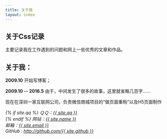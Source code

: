 ```yaml
---
title: 关于我
layout: index
---
```


## 关于Css记录
主要记录我在工作遇到的问题和网上一些优秀的文章和作品。

## 关于我：

**2009.10** 开始写博客；

**2009.10 -- 2016.5** 由于，中间发生了很多的故事，这里就省略几百字……

现在在深圳一家互联网公司，负责微信商城项目的“做页面重构”以及H5页面制作

<address>
{% if site.qq %}
ＱＱ：<a title="QQ" href="tencent://message/?uin={{ site.qq }}">{{ site.qq }}</a><br />
{% endif %}
网站：<a title="邮箱" href="{{ site.url }}">{{ site.name }}</a><br />
邮箱：<a title="邮箱" href="mailto:{{ site.email }}">{{ site.email }}</a><br />
GitHub : <a title="Github" href="http://github.com/{{ site.github }}">http://github.com/{{ site.github }}</a><br />
</address>